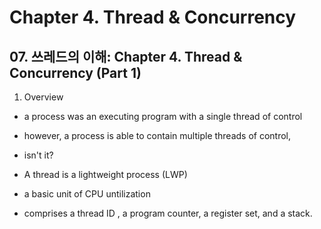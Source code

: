 # Chapter 4. Thread & Concurrency

## 07. 쓰레드의 이해: Chapter 4. Thread & Concurrency (Part 1)

1. Overview

- a process was an executing program with a single thread of control

- however, a process is able to contain multiple threads of control,

- isn't it?

- A thread is a lightweight process (LWP)

- a basic unit of CPU untilization

- comprises a thread ID , a program counter, a register set, and a stack.


